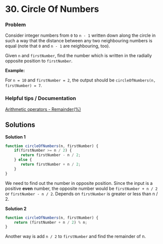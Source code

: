 # 30. Circle Of Numbers

### Problem
Consider integer numbers from `0` to `n - 1` written down along the circle in such a way that the distance between any two neighbouring numbers is equal (note that `0` and `n - 1` are neighbouring, too).

Given `n` and `firstNumber`, find the number which is written in the radially opposite position to `firstNumber`.

**Example:**

For `n = 10` and `firstNumber = 2`, the output should be
`circleOfNumbers(n, firstNumber) = 7`.

### Helpful tips / Documentation
[Arithmetic operators - Remainder(%)](https://developer.mozilla.org/en-US/docs/Web/JavaScript/Reference/Operators/Arithmetic_Operators#Remainder_())

## Solutions

**Solution 1**
```js
function circleOfNumbers(n, firstNumber) {
    if(firstNumber >= n / 2) {
       return firstNumber - n / 2;
    } else {
       return firstNumber + n / 2;   
    }
}
```
We need to find out the number in opposite position. Since the input is a positive **even** number, the opposite number would be `firstNumber + n / 2` or `firstNumber - n / 2`. Depends on `firstNumber` is greater or less than n / 2.

**Solution 2**
```js
function circleOfNumbers(n, firstNumber) {
    return (firstNumber + n / 2) % n;
}
```
Another way is add `n / 2` to `firstNumber` and find the remainder of n.

